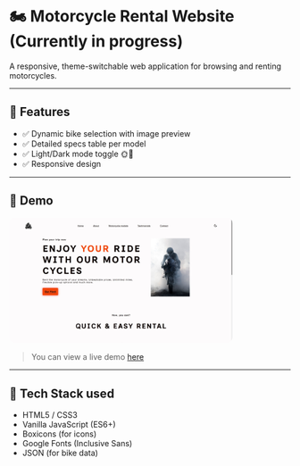 # 🏍️ Motorcycle Rental Website (Currently in progress)

A responsive, theme-switchable web application for browsing and renting motorcycles.

---

## 🚀 Features

- ✅ Dynamic bike selection with image preview
- ✅ Detailed specs table per model
- ✅ Light/Dark mode toggle 🌞🌙
- ✅ Responsive design

---

## 📸 Demo

<a href="https://antvndev.github.io/Motorcycle-Rental/" target="_blank">
  <img src="PreviewImage.jpg" alt="Demo Screenshot" width="400" style="border-radius: 10px;" />
</a>

> You can view a live demo [here](https://antvndev.github.io/Motorcycle-Rental/)

---

## 📁 Tech Stack used

- HTML5 / CSS3
- Vanilla JavaScript (ES6+)
- Boxicons (for icons)
- Google Fonts (Inclusive Sans)
- JSON (for bike data)
